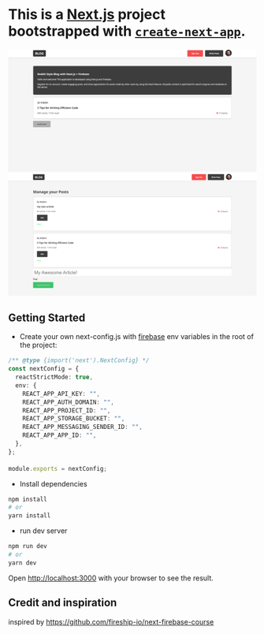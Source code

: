 # This is a [Next.js](https://nextjs.org/) project bootstrapped with [`create-next-app`](https://github.com/vercel/next.js/tree/canary/packages/create-next-app).

![screenshot](./screencapture_1.png)
![screenshot](./screencapture_2.png)
## Getting Started
* Create your own next-config.js with [firebase]('https://firebase.google.com/') env variables in the root of the project:

```typescript
/** @type {import('next').NextConfig} */
const nextConfig = {
  reactStrictMode: true,
  env: {
    REACT_APP_API_KEY: "",
    REACT_APP_AUTH_DOMAIN: "",
    REACT_APP_PROJECT_ID: "",
    REACT_APP_STORAGE_BUCKET: "",
    REACT_APP_MESSAGING_SENDER_ID: "",
    REACT_APP_APP_ID: "",
  },
};

module.exports = nextConfig;
```

* Install dependencies
```bash
npm install
# or
yarn install
```
* run dev server
```bash
npm run dev
# or
yarn dev
```
Open [http://localhost:3000](http://localhost:3000) with your browser to see the result.

## Credit and inspiration
inspired by https://github.com/fireship-io/next-firebase-course
